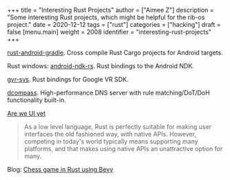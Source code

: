 +++
title = "Interesting Rust Projects"
author = ["Aimee Z"]
description = "Some interesting Rust projects, which might be helpful for the rib-os project."
date = 2020-12-12
tags = ["rust"]
categories = ["hacking"]
draft = false
[menu.main]
  weight = 2008
  identifier = "interesting-rust-projects"
+++

[rust-android-gradle](https://github.com/mozilla/rust-android-gradle). Cross compile Rust Cargo projects for Android targets.

Rust windows: [android-ndk-rs](https://github.com/rust-windowing/android-ndk-rs). Rust bindings to the Android NDK.

[gvr-sys](https://github.com/MortimerGoro/gvr-sys). Rust bindings for Google VR SDK.

[dcompass](https://github.com/LEXUGE/dcompass). High-performance DNS server with rule matching/DoT/DoH functionality built-in.

[Are we UI yet](https://www.areweguiyet.com/)

> As a low level language, Rust is perfectly suitable for making user interfaces the old fashioned way, with native APIs. However, competing in today's world typically means supporting many platforms, and that makes using native APIs an unattractive option for many.

Blog:
[Chess game in Rust using Bevy](https://caballerocoll.com/blog/bevy-chess-tutorial/)